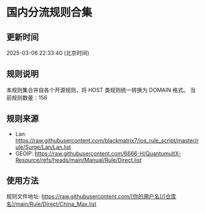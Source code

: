 # 国内分流规则合集

## 更新时间
2025-03-06 22:33:40 (北京时间)

## 规则说明
本规则集合并自各个开源规则，将 HOST 类规则统一转换为 DOMAIN 格式。
当前规则数量：156

## 规则来源
- Lan: https://raw.githubusercontent.com/blackmatrix7/ios_rule_script/master/rule/Surge/Lan/Lan.list
- GEOIP: https://raw.githubusercontent.com/6666-H/QuantumultX-Resource/refs/heads/main/Manual/Rule/Direct.list

## 使用方法
规则文件地址: https://raw.githubusercontent.com/[你的用户名]/[仓库名]/main/Rule/Direct/China_Max.list
